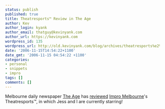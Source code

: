 ```yaml
---
status: publish
published: true
title: Theatresports™ Review in The Age
author: Kev
author_login: kyank
author_email: thatguy@kevinyank.com
author_url: https://kevinyank.com
wordpress_id: 135
wordpress_url: http://old.kevinyank.com/blog/archives/theatresports%e2%84%a2-review-in-the-age/
date: '2006-11-15T14:54:22+1100'
date_gmt: '2006-11-15 04:54:22 +1100'
categories:
- personal
- snippets
- impro
tags: []
comments: []
---
```

<p>Melbourne daily newspaper <a href="http://www.theage.com.au/">The Age</a> has <a href="http://www.theage.com.au/news/arts-reviews/theatresports/2006/11/13/1163266444583.html">reviewed</a> <a href="http://www.impromelbourne.com.au/">Impro Melbourne</a>'s Theatresports™, in which Jess and I are currently starring!</p>
